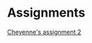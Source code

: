 # Assignments
[Cheyenne's assignment 2](http://localhost:8888/notebooks/Assignment_week_2%20(1).ipynb#this-is-a-subsection)

